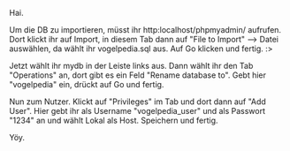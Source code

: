Hai.

Um die DB zu importieren, müsst ihr http:localhost/phpmyadmin/ aufrufen.
Dort klickt ihr auf Import, in diesem Tab dann auf "File to Import" --> Datei auswählen, da wählt ihr vogelpedia.sql aus.
Auf Go klicken und fertig. :>

Jetzt wählt ihr mydb in der Leiste links aus. Dann wählt ihr den Tab "Operations" an, dort gibt es ein Feld "Rename database to".
Gebt hier "vogelpedia" ein, drückt auf Go und fertig.

Nun zum Nutzer. Klickt auf "Privileges" im Tab und dort dann auf "Add User".
Hier gebt ihr als Username "vogelpedia_user" und als Passwort "1234" an und wählt Lokal als Host. Speichern und fertig.

Yöy.
